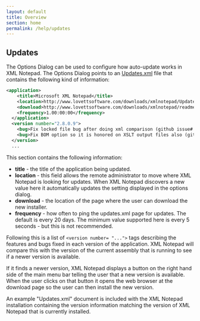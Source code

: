```yaml
---
layout: default
title: Overview
section: home
permalink: /help/updates
---
```


## Updates

The Options Dialog can be used to configure how auto-update works in XML Notepad. The Options Dialog points to an [Updates.xml](http://www.lovettsoftware.com/downloads/xmlnotepad/Updates.xml) file that contains the following kind of information:

```xml
<application>
    <title>Microsoft XML Notepad</title>
    <location>http://www.lovettsoftware.com/downloads/xmlnotepad/Updates.xml</location>
    <download>http://www.lovettsoftware.com/downloads/xmlnotepad/readme.htm</download>
    <frequency>1.00:00:00</frequency>
  </application>
  <version number="2.8.0.9">
    <bug>Fix locked file bug after doing xml comparison (github issue# 44).</bug>
    <bug>Fix BOM option so it is honored on XSLT output files also (github issue# 46).</bug>
  </version>
  ...
```

This section contains the following information:

- **title** - the title of the application being updated.
- **location** - this field allows the remote administrator to move where XML Notepad is looking for updates.  When XML Notepad discovers a new value here it automatically updates the setting displayed in the options dialog.
- **download** - the location of the page where the user can download the new installer.
- **frequency** - how often to ping the updates.xml page for updates.  The default is every 20 days.  The minimum value supported here is every 5 seconds - but this is not recommended.

Following this is a list of `<version number= "...">` tags describing the features and bugs fixed in each version of the application.  XML Notepad will compare this with the version of the current assembly that is running to see if a newer version is available.

If it finds a newer version, XML Notepad displays a button on the right hand side of the main menu bar telling the user that a new version is available. When the user clicks on that button it opens the web browser at the download page so the user can then install the new version.

An example "Updates.xml" document is included with the XML Notepad installation containing the version information matching the version of XML Notepad that is currently installed.

